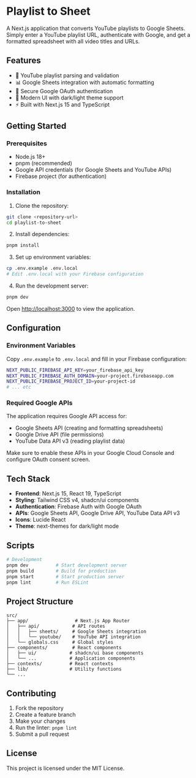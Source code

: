 # Playlist to Sheet

A Next.js application that converts YouTube playlists to Google Sheets. Simply enter a YouTube playlist URL, authenticate with Google, and get a formatted spreadsheet with all video titles and URLs.

## Features

- 🎥 YouTube playlist parsing and validation
- 📊 Google Sheets integration with automatic formatting
- 🔐 Secure Google OAuth authentication
- 🎨 Modern UI with dark/light theme support
- ⚡ Built with Next.js 15 and TypeScript

## Getting Started

### Prerequisites

- Node.js 18+ 
- pnpm (recommended)
- Google API credentials (for Google Sheets and YouTube APIs)
- Firebase project (for authentication)

### Installation

1. Clone the repository:
```bash
git clone <repository-url>
cd playlist-to-sheet
```

2. Install dependencies:
```bash
pnpm install
```

3. Set up environment variables:
```bash
cp .env.example .env.local
# Edit .env.local with your Firebase configuration
```

4. Run the development server:
```bash
pnpm dev
```

Open [http://localhost:3000](http://localhost:3000) to view the application.

## Configuration

### Environment Variables

Copy `.env.example` to `.env.local` and fill in your Firebase configuration:

```bash
NEXT_PUBLIC_FIREBASE_API_KEY=your_firebase_api_key
NEXT_PUBLIC_FIREBASE_AUTH_DOMAIN=your-project.firebaseapp.com
NEXT_PUBLIC_FIREBASE_PROJECT_ID=your-project-id
# ... etc
```

### Required Google APIs

The application requires Google API access for:
- Google Sheets API (creating and formatting spreadsheets)
- Google Drive API (file permissions)
- YouTube Data API v3 (reading playlist data)

Make sure to enable these APIs in your Google Cloud Console and configure OAuth consent screen.

## Tech Stack

- **Frontend**: Next.js 15, React 19, TypeScript
- **Styling**: Tailwind CSS v4, shadcn/ui components
- **Authentication**: Firebase Auth with Google OAuth
- **APIs**: Google Sheets API, Google Drive API, YouTube Data API v3
- **Icons**: Lucide React
- **Theme**: next-themes for dark/light mode

## Scripts

```bash
# Development
pnpm dev          # Start development server
pnpm build        # Build for production
pnpm start        # Start production server
pnpm lint         # Run ESLint
```

## Project Structure

```
src/
├── app/                 # Next.js App Router
│   ├── api/            # API routes
│   │   ├── sheets/     # Google Sheets integration
│   │   └── youtube/    # YouTube API integration
│   └── globals.css     # Global styles
├── components/         # React components
│   ├── ui/            # shadcn/ui base components
│   └── ...            # Application components
├── contexts/          # React contexts
├── lib/               # Utility functions
└── ...
```

## Contributing

1. Fork the repository
2. Create a feature branch
3. Make your changes
4. Run the linter: `pnpm lint`
5. Submit a pull request

## License

This project is licensed under the MIT License.